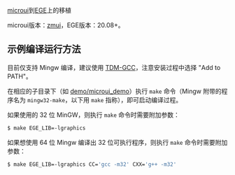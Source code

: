 [microui](https://github.com/rxi/microui)到[EGE](https://xege.org)上的移植

microui版本：[zmui](https://www.github.com/chirsz-ever/microui)，EGE版本：20.08+。

## 示例编译运行方法
目前仅支持 Mingw 编译，建议使用 [TDM-GCC](https://jmeubank.github.io/tdm-gcc/)，注意安装过程中选择 "Add to PATH"。

在相应的子目录下（如 [demo/microui_demo](demo/microui_demo)）执行 `make` 命令（Mingw 附带的程序名为 `mingw32-make`，以下用 `make` 指称），即可启动编译过程。

如果使用的 32 位 MinGW，则执行 `make` 命令时需要附加参数：

```sh
$ make EGE_LIB=-lgraphics
```

如果想使用 64 位 Mingw 编译出 32 位可执行程序，则执行 `make` 命令时需要附加参数：

```sh
$ make EGE_LIB=-lgraphics CC='gcc -m32' CXX='g++ -m32'
```
